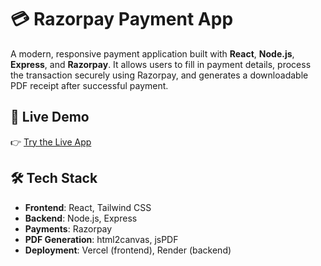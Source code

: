 # 💳 Razorpay Payment App

A modern, responsive payment application built with **React**, **Node.js**, **Express**, and **Razorpay**. It allows users to fill in payment details, process the transaction securely using Razorpay, and generates a downloadable PDF receipt after successful payment.

## 🚀 Live Demo

👉 [Try the Live App](https://rzp-payment.vercel.app/)

## 🛠 Tech Stack

- **Frontend**: React, Tailwind CSS
- **Backend**: Node.js, Express
- **Payments**: Razorpay
- **PDF Generation**: html2canvas, jsPDF
- **Deployment**: Vercel (frontend), Render (backend)
